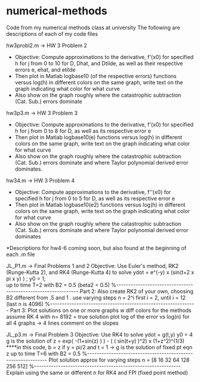 # numerical-methods
Code from my numerical methods class at university
The following are descriptions of each of my code files

hw3probl2.m -> HW 3 Problem 2 
- Objective: Compute approximations to the derivative, f'(x0) for
 specified h  for j from 0 to 10  for D, Dhat, and Dtilde, as well as
 their respective errors e, ehat, and etilde
- Then plot in Matlab logbase10 (of the respective errors) functions versus log(h) in
different colors on the same graph, write text on the graph indicating what
color for what curve
- Also show on the graph roughly where the catastrophic subtraction (Cat.
Sub.) errors dominate



hw3p3.m -> HW 3 Problem 3
- Objective: Compute approximations to the derivative, f'(x0) for specified h  for j from 0 to 8  for D, as well as
 its respective error e
- Then plot in Matlab logbase10(e) functions versus log(h) in
different colors on the same graph, write text on the graph indicating what
color for what curve
- Also show on the graph roughly where the catastrophic subtraction (Cat.
Sub.) errors dominate and where Taylor polynomial derived error dominates.


hw34.m -> HW 3 Problem 4 
- Objective: Compute approximations to the derivative, f''(x0) for
 specified h  for j from 0 to 5  for D, as well as
 its respective error e
- Then plot in Matlab logbase10(e2) functions versus log(h) in
different colors on the same graph, write text on the graph indicating what
color for what curve
- Also show on the graph roughly where the catastrophic subtraction (Cat.
Sub.) errors dominate and where Taylor polynomial derived error dominates


*Descriptions for hw4-6 coming soon, but also found at the beginning of each .m file


JL_P1.m -> Final Problems 1 and 2
Objective: Use Euler's method, RK2 (Runge-Kutta 2), and RK4 (Runge-Kutta 4) to solve
ydot = e^(-y) x (sin(t+2 x pi x y) ) ; 
y0 = 1;          
up to time T=2  with B2 = 0.5 (beta2 = 0.5) 
%--------------------------------------------------------------
Part 2:
Also create RK2 of your own, choosing B2 different from .5 and 1 . 
use varying steps  n = 2^i   first i = 2, until i = 12 (last n is 4096) 
%-------------------------------------------------------------
Part 3:
Plot solutions on one or more graphs w diff colors for the methods
assume RK 4 with n= 8192 = true solution
plot log of the error vs log(n) for all 4 graphs -> 4 lines
comment on the slopes

JL_p3.m -> Final Problem 3
Objective: Use RK4 to solve
ydot = g(t,y)
y0 = 4   
g is the solution of z = exp(  -(1+sin(z) )  ) - ( ( sin(t+y) )^2) x (1+z^2)^(1/3)   ****in this code, b = z
if y = pi/2 and t = 1 -> g is the solution of fixed pt eqn z
up to time T=6  with B2 = 0.5
%-------------------------------------------------------------
Plot solution approx for varying steps  n = [8 16 32 64 128 256 512] 
%-------------------------------------------------------------
Explain using the same or different n for RK4 and FPI (fixed point method)



